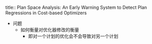 title:: Plan Space Analysis: An Early Warning System to Detect Plan Regressions in Cost-based Optimizers

- 问题
	- 如何衡量对优化器修改的衡量
		- 即对一个计划的优化会不会导致对另一个计划
